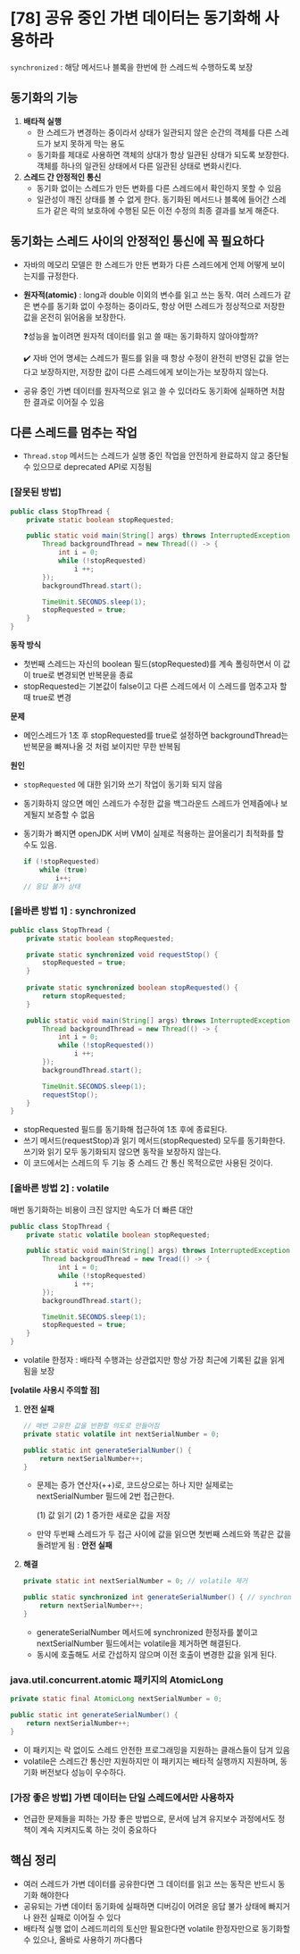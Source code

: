 # [78] 공유 중인 가변 데이터는 동기화해 사용하라

`synchronized` : 해당 메서드나 블록을 한번에 한 스레드씩 수행하도록 보장

## 동기화의 기능

1. **배타적 실행**
    - 한 스레드가 변경하는 중이라서 상태가 일관되지 않은 순간의 객체를 다른 스레드가 보지 못하게 막는 용도
    - 동기화를 제대로 사용하면 객체의 상대가 항상 일관된 상태가 되도록 보장한다. 객체를 하나의 일관된 상태에서 다른 일관된 상태로 변화시킨다.
2. **스레드 간 안정적인 통신**
    - 동기화 없이는 스레드가 만든 변화를 다른 스레드에서 확인하지 못할 수 있음
    - 일관성이 깨진 상태를 볼 수 없게 한다. 동기화된 메서드나 블록에 들어간 스레드가 같은 락의 보호하에 수행된 모든 이전 수정의 최종 결과를 보게 해준다.

## 동기화는 스레드 사이의 안정적인 통신에 꼭 필요하다

- 자바의 메모리 모델은 한 스레드가 만든 변화가 다른 스레드에게 언제 어떻게 보이는지를 규정한다.
- **원자적(atomic)** : long과 double 이외의 변수를 읽고 쓰는 동작. 여러 스레드가 같은 변수를 동기화 없이 수정하는 중이라도, 항상 어떤 스레드가 정상적으로 저장한 값을 온전히 읽어옴을 보장한다.
    
    ❓성능을 높이려면 원자적 데이터를 읽고 쓸 때는 동기화하지 않아야할까?
    
    ✔️ 자바 언어 명세는 스레드가 필드를 읽을 때 항상 수정이 완전히 반영된 값을 얻는다고 보장하지만, 저장한 값이 다른 스레드에게 보이는가는 보장하지 않는다.
    
- 공유 중인 가변 데이터를 원자적으로 읽고 쓸 수 있더라도 동기화에 실패하면 처참한 결과로 이어질 수 있음

## 다른 스레드를 멈추는 작업

- `Thread.stop` 메서드는 스레드가 실행 중인 작업을 안전하게 완료하지 않고 중단될 수 있으므로 deprecated API로 지정됨

### **[잘못된 방법]**

```java
public class StopThread {
	private static boolean stopRequested;

	public static void main(String[] args) throws InterruptedException {
		Thread backgroundThread = new Thread(() -> {
			int i = 0;
			while (!stopRequested) 
				i ++;
		});
		backgroundThread.start();

		TimeUnit.SECONDS.sleep(1);
		stopRequested = true;
	}
}
```

**동작 방식**

- 첫번째 스레드는 자신의 boolean 필드(stopRequested)를 계속 폴링하면서 이 값이 true로 변경되면 반복문을 종료
- stopRequested는 기본값이 false이고 다른 스레드에서 이 스레드를 멈추고자 할 때 true로 변경

**문제**

- 메인스레드가 1초 후 stopRequested를 true로 설정하면 backgroundThread는 반복문을 빠져나올 것 처럼 보이지만 무한 반복됨

**원인**

- `stopRequested` 에 대한 읽기와 쓰기 작업이 동기화 되지 않음
- 동기화하지 않으면 메인 스레드가 수정한 값을 백그라운드 스레드가 언제즘에나 보게될지 보증할 수 없음
- 동기화가 빠지면 openJDK 서버 VM이 실제로 적용하는 끌어올리기 최적화를 할 수도 있음.
    
    ```java
    if (!stopRequested)
    	while (true)
    		i++;
    // 응답 불가 상태
    ```
    

### **[올바른 방법 1] : synchronized**

```java
public class StopThread {
	private static boolean stopRequested;

	private static synchronized void requestStop() {
		stopRequested = true;
	}
	
	private static synchronized boolean stopRequested() {
		return stopRequested;
	}

	public static void main(String[] args) throws InterruptedException {
		Thread backgroundThread = new Thread(() -> {
			int i = 0;
			while (!stopRequested()) 
				i ++;
		});
		backgroundThread.start();

		TimeUnit.SECONDS.sleep(1);
		requestStop();
	}
}
```

- stopRequested 필드를 동기화해 접근하여 1초 후에 종료된다.
- 쓰기 메서드(requestStop)과 읽기 메서드(stopRequested) 모두를 동기화한다. 쓰기와 읽기 모두 동기화되지 않으면 동작을 보장하지 않는다.
- 이 코드에서는 스레드의 두 기능 중 스레드 간 통신 목적으로만 사용된 것이다.

### **[올바른 방법 2] : volatile**

매번 동기화하는 비용이 크진 않지만 속도가 더 빠른 대안

```java
public class StopThread {
	private static volatile boolean stopRequested;

	public static void main(String[] args) throws InterruptedException {
		Thread backgroudThread = new Tread(() -> {
			int i = 0;
			while (!stopRequested) 
				i ++;
		});
		backgroundThread.start();

		TimeUnit.SECONDS.sleep(1);
		stopRequested = true;
	}
}
```

- volatile 한정자 : 배타적 수행과는 상관없지만 항상 가장 최근에 기록된 값을 읽게 됨을 보장

**[volatile 사용시 주의할 점]**

1. **안전 실패**
    
    ```java
    // 매번 고유한 값을 반환할 의도로 만들어짐
    private static volatile int nextSerialNumber = 0;
    
    public static int generateSerialNumber() {
    	return nextSerialNumber++;
    }
    ```
    
    - 문제는 증가 연산자(++)로, 코드상으로는 하나 지만 실제로는 nextSerialNumber 필드에 2번 접근한다.
        
        (1) 값 읽기 (2) 1 증가한 새로운 값을 저장 
        
    - 만약 두번째 스레드가 두 접근 사이에 값을 읽으면 첫번째 스레드와 똑같은 값을 돌려받게 됨 : **안전 실패**

2. **해결**
    
    ```java
    private static int nextSerialNumber = 0; // volatile 제거
    
    public static synchronized int generateSerialNumber() { // synchronized 사용
        return nextSerialNumber++;
    }
    ```
    
    - generateSerialNumber 메서드에 synchronized 한정자를 붙이고 nextSerialNumber 필드에서는 volatile을 제거하면 해결된다.
    - 동시에 호출해도 서로 간섭하지 않으며 이전 호출이 변경한 값을 읽게 된다.

### java.util.concurrent.atomic 패키지의 AtomicLong

```java
private static final AtomicLong nextSerialNumber = 0;

public static int generateSerialNumber() {
	return nextSerialNumber++;
}
```

- 이 패키지는 락 없이도 스레드 안전한 프로그래밍을 지원하는 클래스들이 담겨 있음
- volatile은 스레드간 통신만 지원하지만 이 패키지는 배타적 실행까지 지원하며, 동기화 버전보다 성능이 우수하다.

### [가장 좋은 방법] 가변 데이터는 단일 스레드에서만 사용하자

- 언급한 문제들을 피하는 가장 좋은 방법으로, 문서에 남겨 유지보수 과정에서도 정책이 계속 지켜지도록 하는 것이 중요하다

## 핵심 정리

- 여러 스레드가 가변 데이터를 공유한다면 그 데이터를 읽고 쓰는 동작은 반드시 동기화 해야한다
- 공유되는 가변 데이터 동기화에 실패하면 디버깅이 어려운 응답 불가 상태에 빠지거나 완전 실패로 이어질 수 있다
- 배타적 실행 없이 스레드끼리의 토신만 필요한다면 volatile 한정자만으로 동기화할 수 있으나, 올바로 사용하기 까다롭다
